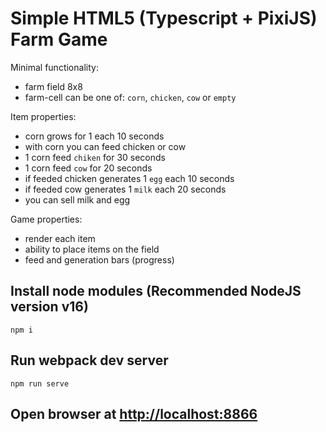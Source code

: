 # Simple HTML5 (Typescript + PixiJS) Farm Game


Minimal functionality:
- farm field 8x8
- farm-cell can be one of: `corn`, `chicken`, `cow` or `empty`

Item properties:
- corn grows for 1 each 10 seconds
- with corn you can feed chicken or cow
- 1 corn feed `chiken` for 30 seconds
- 1 corn feed `cow` for 20 seconds
- if feeded chicken generates 1 `egg` each 10 seconds
- if feeded cow generates 1 `milk` each 20 seconds
- you can sell milk and egg

Game properties:
- render each item
- ability to place items on the field
- feed and generation bars (progress)

## Install node modules (Recommended NodeJS version v16)

```
npm i
```

## Run webpack dev server

```
npm run serve
```

## Open browser at [http://localhost:8866](http://localhost:8866)

